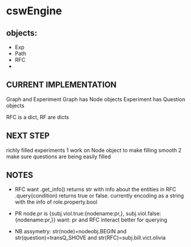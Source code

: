 # cswEngine


## objects:
* Exp
* Path
* RFC 
* 


## CURRENT IMPLEMENTATION
Graph and Experiment
Graph has Node objects
Experiment has Question objects

RFC is a dict, RF are dicts


## NEXT STEP

richly filled experiments
1 work on Node object to make filling smooth
2 make sure questions are being easily filled


## NOTES

* RFC
want .get_info() returns str with info about the entities in RFC
.query(condition) returns true or false.
currently encoding as a string with the info of role.property.bool

* PR 
node.pr is {subj.viol.true:{nodename:pr,}, subj.viol.false:{nodename:pr,}}
want: pr and RFC interact better for querying 


* NB assymetry:
      str(node)=nodeobj.BEGIN 
  and str(question)=transQ_SHOVE 
  and str(RFC)=subj.bill.vict.olivia


